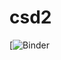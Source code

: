 # csd2

[![Binder](https://mybinder.org/v2/gh/duchaoyu/csd2/40f300dff67483175bd6d3b389a7f65e33affffa?urlpath=lab%2Ftree%2FUntitled.ipynb)
